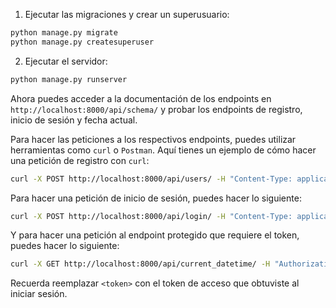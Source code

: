 
1. Ejecutar las migraciones y crear un superusuario:

```bash
python manage.py migrate
python manage.py createsuperuser
```

2. Ejecutar el servidor:

```bash
python manage.py runserver
```

Ahora puedes acceder a la documentación de los endpoints en `http://localhost:8000/api/schema/` y probar los endpoints de registro, inicio de sesión y fecha actual.

Para hacer las peticiones a los respectivos endpoints, puedes utilizar herramientas como `curl` o `Postman`. Aquí tienes un ejemplo de cómo hacer una petición de registro con `curl`:

```bash
curl -X POST http://localhost:8000/api/users/ -H "Content-Type: application/json" -d '{"username": "testuser", "email": "test@example.com", "password": "testpassword"}'
```

Para hacer una petición de inicio de sesión, puedes hacer lo siguiente:

```bash
curl -X POST http://localhost:8000/api/login/ -H "Content-Type: application/json" -d '{"username": "testuser", "password": "testpassword"}'
```

Y para hacer una petición al endpoint protegido que requiere el token, puedes hacer lo siguiente:

```bash
curl -X GET http://localhost:8000/api/current_datetime/ -H "Authorization: Bearer <token>"
```

Recuerda reemplazar `<token>` con el token de acceso que obtuviste al iniciar sesión.
